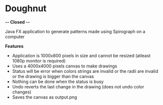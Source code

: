 # Doughnut

**-- Closed --**

Java FX application to generate patterns made using Spirograph on a computer

**Features**

- Application is 1000x800 pixels in size and cannot be resized (atleast 1080p monitor is required)
- Uses a 4000x4000 pixels canvas to make drawings
- Status will be error when colors strings are invalid or the radii are invalid or the drawing is bigger than the canvas
- Nothing can be done when the status is busy
- Undo reverts the last change in the drawing (does not undo color changes)
- Saves the canvas as output.png
